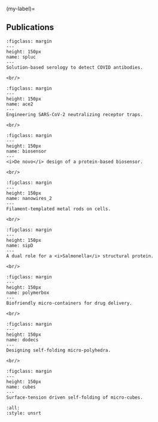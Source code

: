 <!-- #region -->
(my-label)=
## Publications


```{figure} ref_figures/spluc.jpg
:figclass: margin
---
height: 150px
name: spluc
---
Solution-based serology to detect COVID antibodies.
```

```{margin}
<br/>
```

```{figure} ref_figures/ace2.jpg
:figclass: margin
---
height: 150px
name: ace2
---
Engineering SARS-CoV-2 neutralizing receptor traps.
```

```{margin}
<br/>
```

```{figure} ref_figures/biosensor.png
:figclass: margin
---
height: 150px
name: biosensor
---
<i>De novo</i> design of a protein-based biosensor.
```

```{margin}
<br/>
```

```{figure} ref_figures/nanowires_2.png
:figclass: margin
---
height: 150px
name: nanowires_2
---
Filament-templated metal rods on cells.
```

```{margin}
<br/>
```

```{figure} ref_figures/sipD.jpg
:figclass: margin
---
height: 150px
name: sipD
---
A dual role for a <i>Salmonella</i> structural protein.
```

```{margin}
<br/>
```

```{figure} ref_figures/polymerbox.jpg
:figclass: margin
---
height: 150px
name: polymerbox
---
Biofriendly micro-containers for drug delivery.
```

```{margin}
<br/>
```

```{figure} ref_figures/dodecs.jpg
:figclass: margin
---
height: 150px
name: dodecs
---
Designing self-folding micro-polyhedra.
```

```{margin}
<br/>
```

```{figure} ref_figures/cubes.png
:figclass: margin
---
height: 150px
name: cubes
---
Surface-tension driven self-folding of micro-cubes.
```

```{bibliography}
:all:
:style: unsrt
```


<!-- #endregion -->

